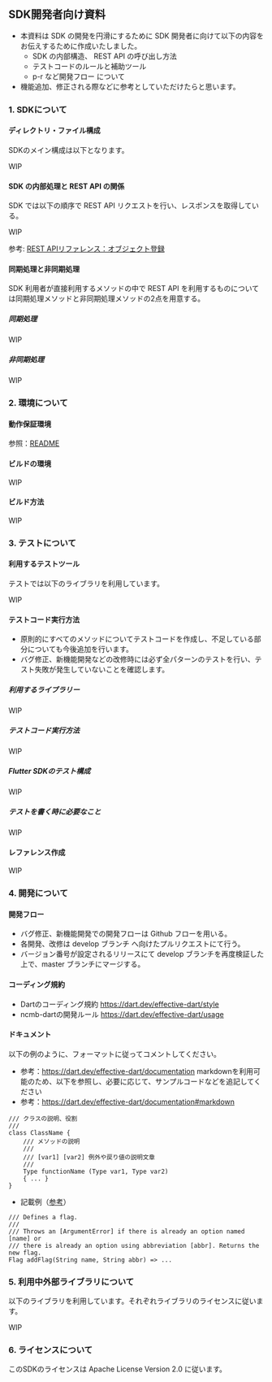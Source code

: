## SDK開発者向け資料

* 本資料は SDK の開発を円滑にするために SDK 開発者に向けて以下の内容をお伝えするために作成いたしました。
  * SDK の内部構造、 REST API の呼び出し方法
  * テストコードのルールと補助ツール
  * p-r など開発フロー について
* 機能追加、修正される際などに参考としていただけたらと思います。

### 1. SDKについて
#### ディレクトリ・ファイル構成

SDKのメイン構成は以下となります。

WIP

#### SDK の内部処理と REST API の関係

SDK では以下の順序で REST API リクエストを行い、レスポンスを取得している。

WIP

参考: [REST APIリファレンス：オブジェクト登録](https://mbaas.nifcloud.com/doc/current/rest/datastore/objectRegistration.html)

#### 同期処理と非同期処理

SDK 利用者が直接利用するメソッドの中で REST API を利用するものについては同期処理メソッドと非同期処理メソッドの2点を用意する。

##### 同期処理

WIP

##### 非同期処理

WIP

### 2. 環境について
#### 動作保証環境

参照：[README](./README.md#動作環境)

#### ビルドの環境

WIP
#### ビルド方法
WIP
### 3. テストについて
#### 利用するテストツール

テストでは以下のライブラリを利用しています。

WIP

#### テストコード実行方法

* 原則的にすべてのメソッドについてテストコードを作成し、不足している部分についても今後追加を行います。
* バグ修正、新機能開発などの改修時には必ず全パターンのテストを行い、テスト失敗が発生していないことを確認します。

##### 利用するライブラリー

WIP

##### テストコード実行方法

WIP

##### Flutter SDKのテスト構成

WIP

##### テストを書く時に必要なこと

WIP

#### レファレンス作成

WIP

### 4. 開発について

#### 開発フロー
* バグ修正、新機能開発での開発フローは Github フローを用いる。
* 各開発、改修は develop ブランチ へ向けたプルリクエストにて行う。
* バージョン番号が設定されるリリースにて develop ブランチを再度検証した上で、master ブランチにマージする。

#### コーディング規約

* Dartのコーディング規約
https://dart.dev/effective-dart/style
* ncmb-dartの開発ルール
https://dart.dev/effective-dart/usage

#### ドキュメント

以下の例のように、フォーマットに従ってコメントしてください。
- 参考：https://dart.dev/effective-dart/documentation
markdownを利用可能のため、以下を参照し、必要に応じて、サンプルコードなどを追記してください
- 参考：https://dart.dev/effective-dart/documentation#markdown

```
/// クラスの説明、役割
///
class ClassName {
    /// メソッドの説明
    ///
    /// [var1] [var2] 例外や戻り値の説明文章
    ///
    Type functionName (Type var1, Type var2)
    { ... }
}
```

* 記載例（[参考](https://dart.dev/effective-dart/documentation#do-use-prose-to-explain-parameters-return-values-and-exceptions)）

```
/// Defines a flag.
///
/// Throws an [ArgumentError] if there is already an option named [name] or
/// there is already an option using abbreviation [abbr]. Returns the new flag.
Flag addFlag(String name, String abbr) => ...
```


### 5. 利用中外部ライブラリについて

以下のライブラリを利用しています。それぞれライブラリのライセンスに従います。

WIP

### 6. ライセンスについて

このSDKのライセンスは Apache License Version 2.0 に従います。
